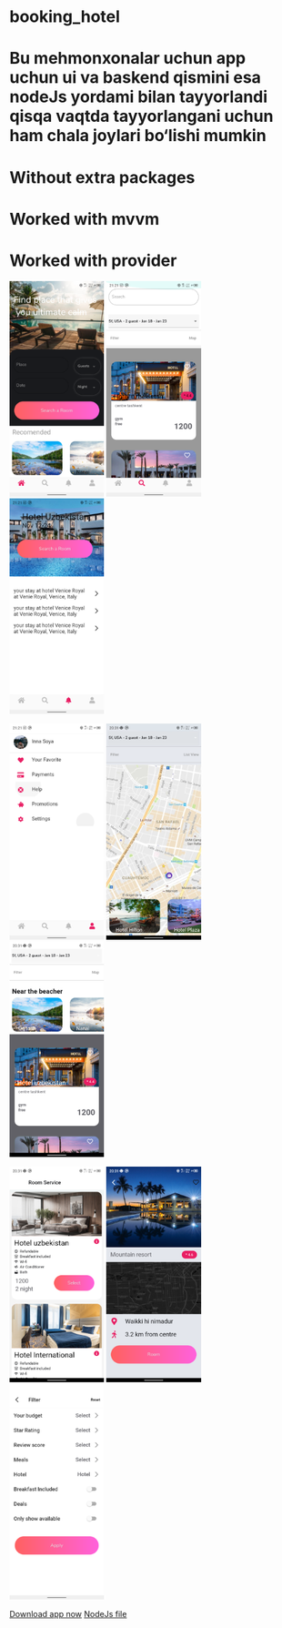 # booking_hotel

<h1>Bu mehmonxonalar uchun app uchun ui va baskend qismini esa nodeJs yordami bilan tayyorlandi qisqa vaqtda tayyorlangani uchun ham chala joylari bo‘lishi mumkin</h1>

<h1>Without extra packages</h1>
<h1>Worked with mvvm</h1>
<h1>Worked with provider</h1>


<p> 
  <img src="./screenshots/home1.png" width=33% />
  <img src="./screenshots/search1.png" width=33% />
  <img src="./screenshots/notifications.png" width=33% />
</p>
<p> 
  
  <img src="./screenshots/profile1.png" width=33% />
  <img src="./screenshots/map.png" width=33% />
  <img src="./screenshots/list.png" width=33% />
</p>
<p> 
  <img src="./screenshots/room.png" width=33% />
  <img src="./screenshots/rooms.png" width=33% /> 
  <img src="./screenshots/filter.png" width=33% />
</p>
  <a href="./release/app-release.apk?raw=true">Download app now</a>  
  <a href="https://github.com/ibrokhim-kobilov/booking_hotel_backend">NodeJs file</a>



